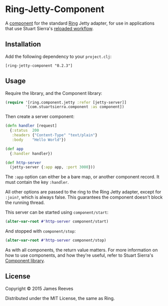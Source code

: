 # Ring-Jetty-Component

A [component][1] for the standard [Ring][2] Jetty adapter, for use in
applications that use Stuart Sierra's [reloaded workflow][3].

[1]: https://github.com/stuartsierra/component
[2]: https://github.com/ring-clojure/ring
[3]: http://thinkrelevance.com/blog/2013/06/04/clojure-workflow-reloaded

## Installation

Add the following dependency to your `project.clj`:

    [ring-jetty-component "0.2.3"]

## Usage

Require the library, and the Component library:

```clojure
(require '[ring.component.jetty :refer [jetty-server]]
         '[com.stuartsierra.component :as component])
```

Then create a server component:

```clojure
(defn handler [request]
  {:status  200
   :headers {"Content-Type" "text/plain"}
   :body    "Hello World"})

(def app
  {:handler handler})

(def http-server
  (jetty-server {:app app, :port 3000}))
```

The `:app` option can either be a bare map, or another component
record. It must contain the key `:handler`.

All other options are passed to the ring to the Ring Jetty adapter,
except for `:join?`, which is always false. This guarantees the
component doesn't block the running thread.

This server can be started using `component/start`:

```clojure
(alter-var-root #'http-server component/start)
```

And stopped with `component/stop`:

```clojure
(alter-var-root #'http-server component/stop)
```

As with all components, the return value matters. For more information
on how to use components, and how they're useful, refer to Stuart
Sierra's [Component library][1].

## License

Copyright © 2015 James Reeves

Distributed under the MIT License, the same as Ring.
